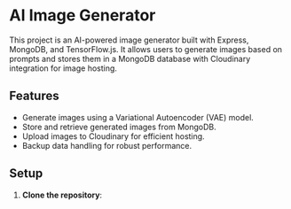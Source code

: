 # AI Image Generator

This project is an AI-powered image generator built with Express, MongoDB, and TensorFlow.js. It allows users to generate images based on prompts and stores them in a MongoDB database with Cloudinary integration for image hosting.

## Features

- Generate images using a Variational Autoencoder (VAE) model.
- Store and retrieve generated images from MongoDB.
- Upload images to Cloudinary for efficient hosting.
- Backup data handling for robust performance.

## Setup

1. **Clone the repository**:
   ```bash
